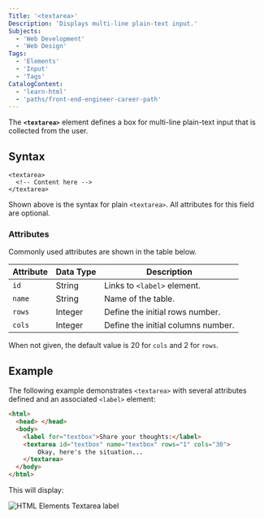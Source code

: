 ```yaml
---
Title: '<textarea>'
Description: 'Displays multi-line plain-text input.'
Subjects:
  - 'Web Development'
  - 'Web Design'
Tags:
  - 'Elements'
  - 'Input'
  - 'Tags'
CatalogContent:
  - 'learn-html'
  - 'paths/front-end-engineer-career-path'
---
```


The **`<textarea>`** element defines a box for multi-line plain-text input that is collected from the user.

## Syntax

```pseudo
<textarea>
  <!-- Content here -->
</textarea>
```

Shown above is the syntax for plain `<textarea>`. All attributes for this field are optional.

### Attributes

Commonly used attributes are shown in the table below.

| Attribute | Data Type | Description                        |
| --------- | --------- | ---------------------------------- |
| `id`      | String    | Links to `<label>` element.        |
| `name`    | String    | Name of the table.                 |
| `rows`    | Integer   | Define the initial rows number.    |
| `cols`    | Integer   | Define the initial columns number. |

When not given, the default value is 20 for `cols` and 2 for `rows`.

## Example

The following example demonstrates `<textarea>` with several attributes defined and an associated `<label>` element:

```html
<html>
  <head> </head>
  <body>
    <label for="textbox">Share your thoughts:</label>
    <textarea id="textbox" name="textbox" rows="1" cols="30">
        Okay, here's the situation...
    </textarea>
  </body>
</html>
```

This will display:

![HTML Elements Textarea label](https://raw.githubusercontent.com/Codecademy/docs/main/media/html-elements-textarea.png)
